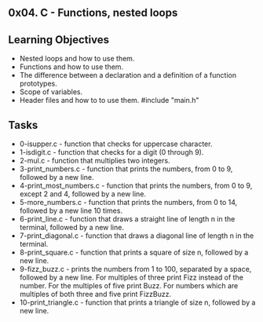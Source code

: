 ## 0x04. C - Functions, nested loops

## Learning Objectives

- Nested loops and how to use them.
- Functions and how to use them.
- The difference between a declaration and a definition of a function prototypes.
- Scope of variables.
- Header files and how to to use them.  #include "main.h"

## Tasks

- 0-isupper.c - function that checks for uppercase character.
- 1-isdigit.c - function that checks for a digit (0 through 9).
- 2-mul.c - function that multiplies two integers.
- 3-print_numbers.c - function that prints the numbers, from 0 to 9, followed by a new line.
- 4-print_most_numbers.c - function that prints the numbers, from 0 to 9, except 2 and 4, followed by a new line.
- 5-more_numbers.c - function that prints the numbers, from 0 to 14, followed by a new line 10 times.
- 6-print_line.c - function that draws a straight line of length n in the terminal, followed by a new line.
- 7-print_diagonal.c - function that draws a diagonal line of length n in the terminal.
- 8-print_square.c - function that prints a square of size n, followed by a new line.
- 9-fizz_buzz.c - prints the numbers from 1 to 100, separated by a space, followed by a new line. For multiples of three print Fizz instead of the number. For the multiples of five print Buzz. For numbers which are multiples of both three and five print FizzBuzz.
- 10-print_triangle.c - function that prints a triangle of size n, followed by a new line.
